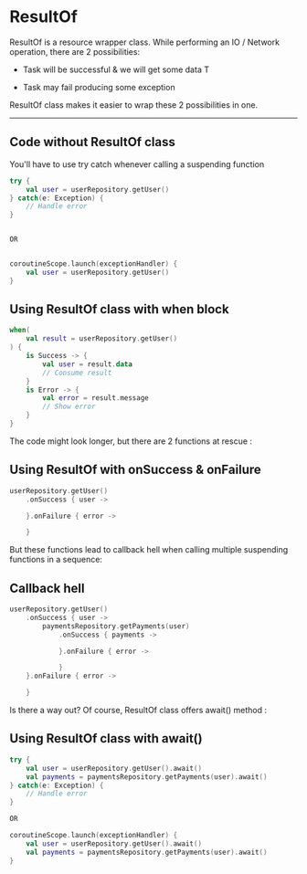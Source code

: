 # ResultOf<T>

ResultOf is a resource wrapper class. While performing an IO / Network operation, there are 2 possibilities:

- Task will be successful & we will get some data T

- Task may fail producing some exception


ResultOf class makes it easier to wrap these 2 possibilities in one.

---

## Code without ResultOf class

You'll have to use try catch whenever calling a suspending function

```kotlin
try {
    val user = userRepository.getUser()
} catch(e: Exception) {
    // Handle error
}


OR 


coroutineScope.launch(exceptionHandler) {
    val user = userRepository.getUser()
}
```

## Using ResultOf class with when block

```kotlin
when(
    val result = userRepository.getUser()
) {
    is Success -> {
        val user = result.data
        // Consume result
    }
    is Error -> {
        val error = result.message
        // Show error
    }
}
```

The code might look longer, but there are 2 functions at rescue :

## Using ResultOf with onSuccess & onFailure

```kotlin
userRepository.getUser()
    .onSuccess { user ->

    }.onFailure { error ->

    }
```

But these functions lead to callback hell when calling multiple suspending functions in a sequence:

## Callback hell

```kotlin
userRepository.getUser()
    .onSuccess { user ->
        paymentsRepository.getPayments(user)
            .onSuccess { payments ->

            }.onFailure { error ->

            }
    }.onFailure { error ->

    }
```

Is there a way out? Of course, ResultOf class offers await() method :

## Using ResultOf class with await()

```kotlin
try {
    val user = userRepository.getUser().await()
    val payments = paymentsRepository.getPayments(user).await()
} catch(e: Exception) {
    // Handle error
}

OR 

coroutineScope.launch(exceptionHandler) {
    val user = userRepository.getUser().await()
    val payments = paymentsRepository.getPayments(user).await()
}
```